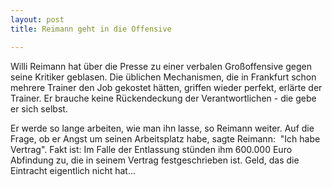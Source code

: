 ```yaml
---
layout: post
title: Reimann geht in die Offensive

---
```


Willi Reimann hat über die Presse zu einer verbalen Großoffensive gegen seine Kritiker geblasen. Die üblichen Mechanismen, die in Frankfurt schon mehrere Trainer den Job gekostet hätten, griffen wieder perfekt, erlärte der Trainer. Er brauche keine Rückendeckung der Verantwortlichen - die gebe er sich selbst. 

Er werde so lange arbeiten, wie man ihn lasse, so Reimann weiter. Auf die Frage, ob er Angst um seinen Arbeitsplatz habe, sagte Reimann:  "Ich habe Vertrag". Fakt ist: Im Falle der Entlassung stünden ihm 600.000 Euro Abfindung zu, die in seinem Vertrag festgeschrieben ist. Geld, das die Eintracht eigentlich nicht hat...
